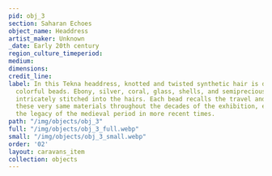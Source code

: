```yaml
---
pid: obj_3
section: Saharan Echoes
object_name: Headdress
artist_maker: Unknown
_date: Early 20th century
region_culture_timeperiod: 
medium: 
dimensions: 
credit_line: 
label: In this Tekna headdress, knotted and twisted synthetic hair is decorated with
  colorful beads. Ebony, silver, coral, glass, shells, and semiprecious stones are
  intricately stitched into the hairs. Each bead recalls the travel and exchange of
  these very same materials throughout the decades of the exhibition, exemplifying
  the legacy of the medieval period in more recent times.
path: "/img/objects/obj_3"
full: "/img/objects/obj_3_full.webp"
small: "/img/objects/obj_3_small.webp"
order: '02'
layout: caravans_item
collection: objects
---
```

